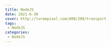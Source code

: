 ```yaml
---
title: NodeJS
date: 2021-6-30
cover: http://lorempixel.com/400/200/transport
tags:
 - NodeJS
categories:
 - NodeJS
---
```

<template>
    <div>
        <img src="https://cdn.nlark.com/yuque/0/2021/png/2899468/1625189439077-408d75b8-ec74-4920-b785-17c51579868e.png" referrerpolicy="no-referrer">
        <img src="https://cdn.nlark.com/yuque/0/2021/png/2899468/1625189479205-3586d515-d8af-4b80-91ae-08e213f103bf.png" referrerpolicy="no-referrer">
    </div>
     <el-card shadow="always">
     <p>资源下载地址:</p>
          <div>
           <div><el-link :underline="false" href="https://element.eleme.io" target="_blank">Node全套教学</el-link></div>
           <div><el-link :underline="false" type="primary">链接: https://pan.baidu.com/s/1AVvjgW2Fzh5QeoMt9t2s-A  密码: ncvu</el-link></div>
          </div>
          <div>
           <div><el-link :underline="false" href="https://element.eleme.io" target="_blank">Node.js 从零开发 web server博客项目 前端晋升全栈工程师必备</el-link></div>
           <div><el-link :underline="false" type="primary">链接: https://pan.baidu.com/s/1_zZzN1MD3ANq6vvE-FnLsA  密码: 9w86</el-link></div>
          </div>
     </el-card>
      <my-money></my-money>
</template>
